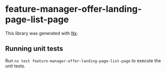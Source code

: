 # feature-manager-offer-landing-page-list-page

This library was generated with [Nx](https://nx.dev).

## Running unit tests

Run `nx test feature-manager-offer-landing-page-list-page` to execute the unit tests.
